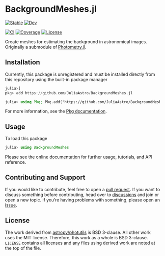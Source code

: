 # BackgroundMeshes.jl
[![Stable](https://img.shields.io/badge/docs-stable-blue.svg)](https://JuliaAstro.github.io/BackgroundMeshes.jl/stable/)
[![Dev](https://img.shields.io/badge/docs-dev-blue.svg)](https://JuliaAstro.github.io/BackgroundMeshes.jl/dev/)

[![CI](https://github.com/JuliaAstro/BackgroundMeshes.jl/actions/workflows/CI.yml/badge.svg?branch=main)](https://github.com/JuliaAstro/BackgroundMeshes.jl/actions/workflows/CI.yml?query=branch%3Amain)
[![Coverage](https://codecov.io/gh/JuliaAstro/BackgroundMeshes.jl/branch/main/graph/badge.svg)](https://codecov.io/gh/JuliaAstro/BackgroundMeshes.jl)
[![License](https://img.shields.io/badge/License-BSD%203--Clause-orange.svg)](https://opensource.org/licenses/BSD-3-Clause)


Create meshes for estimating the background in astronomical images. Originally a submodule of [Photometry.jl](https://github.com/JuliaAstro/Photometry.jl).

## Installation

Currently, this package is unregistered and must be installed directly from this repository using the built-in package manager

```julia
julia>]
pkg> add https://github.com/JuliaAstro/BackgroundMeshes.jl
```

```julia
julia> using Pkg; Pkg.add("https://github.com/JuliaAstro/BackgroundMeshes.jl")
```

For more information, see the [Pkg documentation](https://docs.julialang.org/en/v1/stdlib/Pkg/).

## Usage

To load this package

```julia
julia> using BackgroundMeshes
```

Please see the [online documentation](https://juliaastro.github.io/BackgroundMeshes.jl/dev/) for further usage, tutorials, and API reference.

## Contributing and Support

If you would like to contribute, feel free to open a [pull request](https://github.com/JuliaAstro/BackgroundMeshes.jl/pulls). If you want to discuss something before contributing, head over to [discussions](https://github.com/JuliaAstro/BackgroundMeshes.jl/discussions) and join or open a new topic. If you're having problems with something, please open an [issue](https://github.com/JuliaAstro/BackgroundMeshes.jl/issues).

## License

The work derived from [astropy/photutils](https://github.com/astropy/photutils) is BSD 3-clause. All other work uses the MIT license. Therefore, this work as a whole is BSD 3-clause. [`LICENSE`](LICENSE) contains all licenses and any files using derived work are noted at the top of the file.
